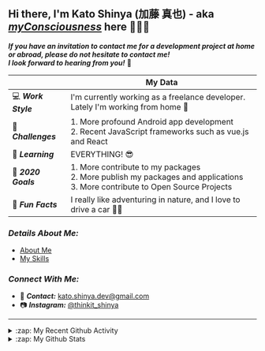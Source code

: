 ## Hi there, I'm Kato Shinya (加藤 真也) - aka [**_myConsciousness_**](https://github.com/myConsciousness/) here 👋👨‍💻

**_If you have an invitation to contact me for a development project at home or abroad, please do not hesitate to contact me!_** <br>
**_I look forward to hearing from you!_** 🍺

|                     | My Data                                                                                                                           |
| :------------------ | --------------------------------------------------------------------------------------------------------------------------------- |
| 💻 **_Work Style_** | I'm currently working as a freelance developer.<br> Lately I'm working from home 🏡                                               |
| 🧐 **_Challenges_** | 1. More profound Android app development<br> 2. Recent JavaScript frameworks such as vue.js and React                             |
| 🐧 **_Learning_**   | EVERYTHING! 😎                                                                                                                    |
| 🗻 **_2020 Goals_** | 1. More contribute to my packages<br> 2. More publish my packages and applications<br> 3. More contribute to Open Source Projects |
| 🐣 **_Fun Facts_**  | I really like adventuring in nature, and I love to drive a car 🚗🌄                                                               |

### **_Details About Me:_**

- [About Me](https://github.com/myConsciousness/myConsciousness/blob/master/details/AboutMe.md)
- [My Skills](https://github.com/myConsciousness/myConsciousness/blob/master/details/MySkills.md)

### **_Connect With Me:_**

- 📧 **_Contact:_** kato.shinya.dev@gmail.com
- 📷 **_Instagram:_** [@thinkit_shinya](https://www.instagram.com/thinkit_shinya/)

---

<details>
  <summary>:zap: My Recent Github Activity</summary>

<!--START_SECTION:activity-->

<!--END_SECTION:activity-->

</details>

<details>
  <summary>:zap: My Github Stats</summary>

  <img align="left" alt="Kato Shinya's Github Stats" src="https://github-readme-stats.codestackr.vercel.app/api?username=myConsciousness&show_icons=true&hide_border=true" />

</details>
